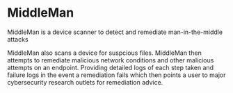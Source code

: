 # MiddleMan
MiddleMan is a device scanner to detect and remediate man-in-the-middle attacks


MiddleMan also scans a device for suspcious files. MiddleMan then attempts to remediate malicious network conditions and other malicious attempts on an endpoint. Providing detailed logs of each step taken and failure logs in the event a remediation fails which then points a user to major cybersecurity research outlets for remediation advice.
